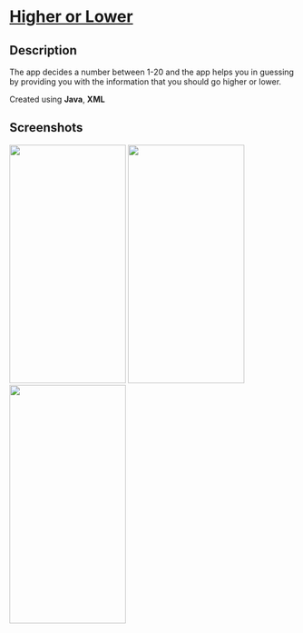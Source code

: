 # [Higher or Lower](https://github.com/blank0826/Mini-Apps/tree/master/Higher-or-Lower-App)
## Description
The app decides a number between 1-20 and the app helps you in guessing by providing you with the information that you should go higher or lower.

Created using **Java**, **XML**

## Screenshots

<img src="https://user-images.githubusercontent.com/33955028/141073385-3c9755ef-dc0c-4248-b8e5-d6cd31e49cfd.png" width="205" height="420">

<img src="https://user-images.githubusercontent.com/33955028/141090834-63fa896a-efbc-41ea-83b1-5cd85ec02371.png" width="205" height="420">

<img src="https://user-images.githubusercontent.com/33955028/141073679-50000b1d-9b1f-44f4-9532-b5fbe7a6d968.png" width="205" height="420">
